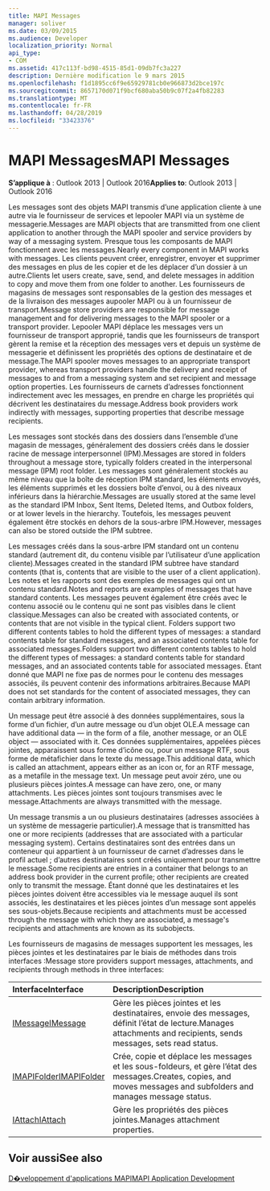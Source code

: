 ```yaml
---
title: MAPI Messages
manager: soliver
ms.date: 03/09/2015
ms.audience: Developer
localization_priority: Normal
api_type:
- COM
ms.assetid: 417c113f-bd98-4515-85d1-09db7fc3a227
description: Dernière modification le 9 mars 2015
ms.openlocfilehash: f1d1895cc6f9e65929781cb0e966873d2bce197c
ms.sourcegitcommit: 8657170d071f9bcf680aba50b9c07f2a4fb82283
ms.translationtype: MT
ms.contentlocale: fr-FR
ms.lasthandoff: 04/28/2019
ms.locfileid: "33423376"
---
```

# <a name="mapi-messages"></a><span data-ttu-id="bb194-103">MAPI Messages</span><span class="sxs-lookup"><span data-stu-id="bb194-103">MAPI Messages</span></span>

  
  
<span data-ttu-id="bb194-104">**S’applique à** : Outlook 2013 | Outlook 2016</span><span class="sxs-lookup"><span data-stu-id="bb194-104">**Applies to**: Outlook 2013 | Outlook 2016</span></span> 
  
<span data-ttu-id="bb194-105">Les messages sont des objets MAPI transmis d’une application cliente à une autre via le fournisseur de services et lepooler MAPI via un système de messagerie.</span><span class="sxs-lookup"><span data-stu-id="bb194-105">Messages are MAPI objects that are transmitted from one client application to another through the MAPI spooler and service providers by way of a messaging system.</span></span> <span data-ttu-id="bb194-106">Presque tous les composants de MAPI fonctionnent avec les messages.</span><span class="sxs-lookup"><span data-stu-id="bb194-106">Nearly every component in MAPI works with messages.</span></span> <span data-ttu-id="bb194-107">Les clients peuvent créer, enregistrer, envoyer et supprimer des messages en plus de les copier et de les déplacer d’un dossier à un autre.</span><span class="sxs-lookup"><span data-stu-id="bb194-107">Clients let users create, save, send, and delete messages in addition to copy and move them from one folder to another.</span></span> <span data-ttu-id="bb194-108">Les fournisseurs de magasins de messages sont responsables de la gestion des messages et de la livraison des messages aupooler MAPI ou à un fournisseur de transport.</span><span class="sxs-lookup"><span data-stu-id="bb194-108">Message store providers are responsible for message management and for delivering messages to the MAPI spooler or a transport provider.</span></span> <span data-ttu-id="bb194-109">Lepooler MAPI déplace les messages vers un fournisseur de transport approprié, tandis que les fournisseurs de transport gèrent la remise et la réception des messages vers et depuis un système de messagerie et définissent les propriétés des options de destinataire et de message.</span><span class="sxs-lookup"><span data-stu-id="bb194-109">The MAPI spooler moves messages to an appropriate transport provider, whereas transport providers handle the delivery and receipt of messages to and from a messaging system and set recipient and message option properties.</span></span> <span data-ttu-id="bb194-110">Les fournisseurs de carnets d’adresses fonctionnent indirectement avec les messages, en prendre en charge les propriétés qui décrivent les destinataires du message.</span><span class="sxs-lookup"><span data-stu-id="bb194-110">Address book providers work indirectly with messages, supporting properties that describe message recipients.</span></span>
  
<span data-ttu-id="bb194-111">Les messages sont stockés dans des dossiers dans l’ensemble d’une magasin de messages, généralement des dossiers créés dans le dossier racine de message interpersonnel (IPM).</span><span class="sxs-lookup"><span data-stu-id="bb194-111">Messages are stored in folders throughout a message store, typically folders created in the interpersonal message (IPM) root folder.</span></span> <span data-ttu-id="bb194-112">Les messages sont généralement stockés au même niveau que la boîte de réception IPM standard, les éléments envoyés, les éléments supprimés et les dossiers boîte d’envoi, ou à des niveaux inférieurs dans la hiérarchie.</span><span class="sxs-lookup"><span data-stu-id="bb194-112">Messages are usually stored at the same level as the standard IPM Inbox, Sent Items, Deleted Items, and Outbox folders, or at lower levels in the hierarchy.</span></span> <span data-ttu-id="bb194-113">Toutefois, les messages peuvent également être stockés en dehors de la sous-arbre IPM.</span><span class="sxs-lookup"><span data-stu-id="bb194-113">However, messages can also be stored outside the IPM subtree.</span></span>
  
<span data-ttu-id="bb194-114">Les messages créés dans la sous-arbre IPM standard ont un contenu standard (autrement dit, du contenu visible par l’utilisateur d’une application cliente).</span><span class="sxs-lookup"><span data-stu-id="bb194-114">Messages created in the standard IPM subtree have standard contents (that is, contents that are visible to the user of a client application).</span></span> <span data-ttu-id="bb194-115">Les notes et les rapports sont des exemples de messages qui ont un contenu standard.</span><span class="sxs-lookup"><span data-stu-id="bb194-115">Notes and reports are examples of messages that have standard contents.</span></span> <span data-ttu-id="bb194-116">Les messages peuvent également être créés avec le contenu associé ou le contenu qui ne sont pas visibles dans le client classique.</span><span class="sxs-lookup"><span data-stu-id="bb194-116">Messages can also be created with associated contents, or contents that are not visible in the typical client.</span></span> <span data-ttu-id="bb194-117">Folders support two different contents tables to hold the different types of messages: a standard contents table for standard messages, and an associated contents table for associated messages.</span><span class="sxs-lookup"><span data-stu-id="bb194-117">Folders support two different contents tables to hold the different types of messages: a standard contents table for standard messages, and an associated contents table for associated messages.</span></span> <span data-ttu-id="bb194-118">Étant donné que MAPI ne fixe pas de normes pour le contenu des messages associés, ils peuvent contenir des informations arbitraires.</span><span class="sxs-lookup"><span data-stu-id="bb194-118">Because MAPI does not set standards for the content of associated messages, they can contain arbitrary information.</span></span> 
  
<span data-ttu-id="bb194-119">Un message peut être associé à des données supplémentaires, sous la forme d’un fichier, d’un autre message ou d’un objet OLE.</span><span class="sxs-lookup"><span data-stu-id="bb194-119">A message can have additional data — in the form of a file, another message, or an OLE object — associated with it.</span></span> <span data-ttu-id="bb194-120">Ces données supplémentaires, appelées pièces jointes, apparaissent sous forme d’icône ou, pour un message RTF, sous forme de métafichier dans le texte du message.</span><span class="sxs-lookup"><span data-stu-id="bb194-120">This additional data, which is called an attachment, appears either as an icon or, for an RTF message, as a metafile in the message text.</span></span> <span data-ttu-id="bb194-121">Un message peut avoir zéro, une ou plusieurs pièces jointes.</span><span class="sxs-lookup"><span data-stu-id="bb194-121">A message can have zero, one, or many attachments.</span></span> <span data-ttu-id="bb194-122">Les pièces jointes sont toujours transmises avec le message.</span><span class="sxs-lookup"><span data-stu-id="bb194-122">Attachments are always transmitted with the message.</span></span>
  
<span data-ttu-id="bb194-123">Un message transmis a un ou plusieurs destinataires (adresses associées à un système de messagerie particulier).</span><span class="sxs-lookup"><span data-stu-id="bb194-123">A message that is transmitted has one or more recipients (addresses that are associated with a particular messaging system).</span></span> <span data-ttu-id="bb194-124">Certains destinataires sont des entrées dans un conteneur qui appartient à un fournisseur de carnet d’adresses dans le profil actuel ; d’autres destinataires sont créés uniquement pour transmettre le message.</span><span class="sxs-lookup"><span data-stu-id="bb194-124">Some recipients are entries in a container that belongs to an address book provider in the current profile; other recipients are created only to transmit the message.</span></span> <span data-ttu-id="bb194-125">Étant donné que les destinataires et les pièces jointes doivent être accessibles via le message auquel ils sont associés, les destinataires et les pièces jointes d’un message sont appelés ses sous-objets.</span><span class="sxs-lookup"><span data-stu-id="bb194-125">Because recipients and attachments must be accessed through the message with which they are associated, a message's recipients and attachments are known as its subobjects.</span></span> 
  
<span data-ttu-id="bb194-126">Les fournisseurs de magasins de messages supportent les messages, les pièces jointes et les destinataires par le biais de méthodes dans trois interfaces :</span><span class="sxs-lookup"><span data-stu-id="bb194-126">Message store providers support messages, attachments, and recipients through methods in three interfaces:</span></span> 
  
|<span data-ttu-id="bb194-127">**Interface**</span><span class="sxs-lookup"><span data-stu-id="bb194-127">**Interface**</span></span>|<span data-ttu-id="bb194-128">**Description**</span><span class="sxs-lookup"><span data-stu-id="bb194-128">**Description**</span></span>|
|:-----|:-----|
|[<span data-ttu-id="bb194-129">IMessage</span><span class="sxs-lookup"><span data-stu-id="bb194-129">IMessage</span></span>](imessageimapiprop.md) <br/> |<span data-ttu-id="bb194-130">Gère les pièces jointes et les destinataires, envoie des messages, définit l’état de lecture.</span><span class="sxs-lookup"><span data-stu-id="bb194-130">Manages attachments and recipients, sends messages, sets read status.</span></span>  <br/> |
|[<span data-ttu-id="bb194-131">IMAPIFolder</span><span class="sxs-lookup"><span data-stu-id="bb194-131">IMAPIFolder</span></span>](imapifolderimapicontainer.md) <br/> |<span data-ttu-id="bb194-132">Crée, copie et déplace les messages et les sous-foldeurs, et gère l’état des messages.</span><span class="sxs-lookup"><span data-stu-id="bb194-132">Creates, copies, and moves messages and subfolders and manages message status.</span></span>  <br/> |
|[<span data-ttu-id="bb194-133">IAttach</span><span class="sxs-lookup"><span data-stu-id="bb194-133">IAttach</span></span>](iattachimapiprop.md) <br/> |<span data-ttu-id="bb194-134">Gère les propriétés des pièces jointes.</span><span class="sxs-lookup"><span data-stu-id="bb194-134">Manages attachment properties.</span></span>  <br/> |
   
## <a name="see-also"></a><span data-ttu-id="bb194-135">Voir aussi</span><span class="sxs-lookup"><span data-stu-id="bb194-135">See also</span></span>



[<span data-ttu-id="bb194-136">D�veloppement d'applications MAPI</span><span class="sxs-lookup"><span data-stu-id="bb194-136">MAPI Application Development</span></span>](mapi-application-development.md)

